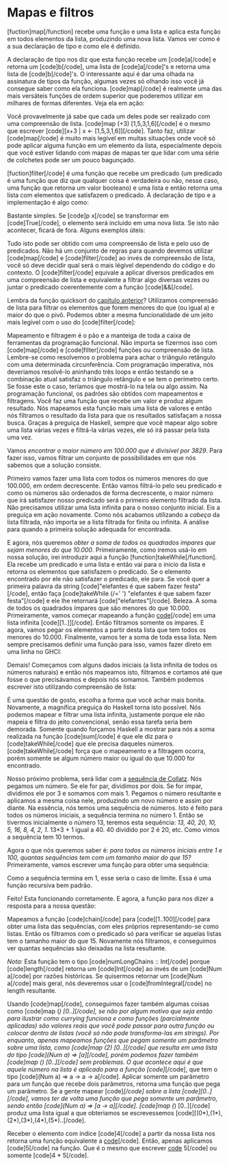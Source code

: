Mapas e filtros
===============

[fuction]map[/function] recebe uma função e uma lista e aplica esta função em todos elementos da 
lista, produzindo uma nova lista. Vamos ver como é a sua declaração de tipo e como ele é definido.

A declaração de tipo nos diz que esta função recebe um [code]a[/code] e retorna um [code]b[/code], 
uma lista de [code]a[/code]'s e retorna uma lista de [code]b[/code]'s. O interessante aqui é dar uma 
olhada na assinatura de tipos da função, algumas vezes só olhando isso você já consegue saber como ela funciona. 
[code]map[/code] é realmente uma das mais versáteis funções de ordem superior que poderemos utilizar em milhares de 
formas diferentes. Veja ela em ação:

Você provavelmente já sabe que cada um deles pode ser realizado com uma compreensão de lista. 
[code]map (+3) [1,5,3,1,6][/code] é o mesmo que escrever [code][x+3 | x &lt;- [1,5,3,1,6]][/code]. 
Tanto faz, utilizar [code]map[/code] é muito mais legível em muitas situações onde você só pode 
aplicar alguma função em um elemento da lista, especialmente depois que você estiver lidando com 
mapas de mapas ter que lidar com uma série de colchetes pode ser um pouco bagunçado.

[fuction]filter[/code] é uma função que recebe um predicado (um predicado é uma função que diz que 
qualquer coisa é verdadeira ou não, nesse caso, uma função que retorna um valor booleano) e uma 
lista e então retorna uma lista com elementos que satisfazem o predicado. A declaração de tipo e a 
implementação é algo como:

Bastante simples. Se [code]p x[/code] se transformar em [code]True[/code], o elemento será incluido 
em uma nova lista. Se isto não acontecer, ficará de fora. Alguns exemplos úteis:

Tudo isto pode ser obtido com uma compreensão de lista e pelo uso de predicados. Não há um conjunto 
de regras para quando devemos utilizar [code]map[/code] e [code]filter[/code] ao invés de compreensão 
de lista, você só deve decidir qual será o mais légível dependendo do código e do contexto. 
O [code]filter[/code] equivale a aplicar diversos predicados em uma compreensão de lista e equivalente 
a filtrar algo diversas vezes ou juntar o predicado coerentemente com a função [code]&amp;&amp;[/code].

Lembra da função quicksort do <a href="recursion">capítulo anterior</a>? Utilizamos compreensão de 
lista para filtrar os elementos que forem menores do que (ou igual a) e maior do que o pivô. Podemos obter 
a mesma funcionalidade de um jeito mais legível com o uso do [code]filter[/code]:

Mapeamento e filtragem é o pão e a manteiga de toda a caixa de ferramentas da programação funcional. 
Não importa se fizermos isso com [code]map[/code] e [code]filter[/code] funções ou compreensão de lista. 
Lembre-se como resolvemos o problema para achar o triângulo retângulo com uma determinada circunferência. 
Com programação imperativa, nós deveriamos resolvê-lo aninhando três loops e então testando se a 
combinação atual satisfaz o triângulo retângulo e se tem o perímetro certo. Se fosse este o caso, 
teríamos que mostrá-lo na tela ou algo assim. Na programação funcional, os padrões são obtidos 
com mapeamentos e filtragens. Você faz uma função que recebe um valor e produz algum resultado. 
Nós mapeamos esta função mais uma lista de valores e então nós filtramos o resultado da lista para 
que os resultados satisfaçam a nossa busca. Graças à preguiça de Haskell, sempre que você mapear algo 
sobre uma lista várias vezes e filtrá-la várias vezes, ele só irá passar pela lista uma vez.

Vamos <em>encontrar o maior número em 100.000 que é divisível por 3829</em>. Para fazer isso, 
vamos filtrar um conjunto de possibilidades em que nós sabemos que a solução consiste.

Primeiro vamos fazer uma lista com todos os números menores do que 100.000, em ordem decrescente. 
Então vamos filtrá-lo pelo seu predicado e como os números são ordenados de forma decrescente, o maior 
número que irá satisfazer nosso predicado será o primeiro elemento filtrado da lista. Não precisamos 
utilizar uma lista infinita para o nosso conjunto inicial. Eis a preguiça em ação novamente. Como nós 
acabamos utilizando a <i>cabeça</i> da lista filtrada, não importa se a lista filtrada for finita ou 
infinita. A análise para quando a primeira solução adequada for encontrada.

E agora, nós queremos <em>obter a soma de todos os quadrados ímpares que sejam menores do que 10.000</em>. 
Primeiramente, como iremos usá-lo em nossa solução, irei introduzir aqui a função 
[function]takeWhile[/function]. Ela recebe um predicado e uma lista e então vai para o inicio da lista 
e retorna os elementos que satisfazem o predicado. Se o elemento encontrado por ele não satisfazer o 
predicado, ele para. Se você quer a primeira palavra da string 
[code]"elefantes é que sabem fazer festa"[/code], então faça [code]takeWhile (/=' ') "elefantes é que 
sabem fazer festa"[/code] e ele lhe retornará [code]"elefantes"[/code]. Beleza. A soma de todos os 
quadrados ímpares que são menores do que 10.000. Primeiramente, vamos começar mapeando a função 
[code](^2)[/code] em uma lista infinita [code][1..]][/code]. Então filtramos somente os ímpares. 
E agora, vamos pegar os elementos a partir desta lista que tem todos os menores do 10.000. Finalmente, 
vamos ter a soma de toda essa lista. Nem sempre precisamos definir uma função para isso, vamos fazer 
direto em uma linha no GHCI:

Demais! Começamos com alguns dados iniciais (a lista infinita de todos os números naturais) e então 
nós mapeamos isto, filtramos e cortamos até que fosse o que precisávamos e depois nós somamos. Também 
podemos escrever isto utilizando compreensão de lista: 

É uma questão de gosto, escolha a forma que você achar mais bonita. Novamente, a magnífica preguiça do 
Haskell torna isto possível. Nós podemos mapear e filtrar uma lista infinita, justamente porque ele 
não mapeia e filtra do jeito convencional, senão essa tarefa seria bem demorada. Somente quando forçamos 
Haskell a mostrar para nós a soma realizada na função [code]sum[/code] é que ele diz para o 
[code]takeWhile[/code] que ele precisa daqueles números. [code]takeWhile[/code] força que o 
mapeamento e a filtragem ocorra, porém somente se algum número maior ou igual do que 10.000 for 
encontrado.

Nosso próximo problema, será lidar com a <a href="http://pt.wikipedia.org/wiki/Conjectura_de_Collatz" 
target="_blank">sequência de Collatz</a>. Nós pegamos um número. Se ele for par, dividimos por dois. 
Se for ímpar, dividimos ele por 3 e somamos com mais 1. Pegamos o número resultante e aplicamos a mesma 
coisa nele, produzindo um novo número e assim por diante. Na essência, nós temos uma sequência de 
números. Isto é feito para todos os números iniciais, a sequência termina no número 1. Então se 
tivermos inicialmente o número 13, teremos esta sequência: <i>13, 40, 20, 10, 5, 16, 8, 4, 2, 1</i>. 
13*3 + 1 igual a 40. 40 dividido por 2 é 20, etc. Como vimos a sequência tem 10 termos.

Agora o que nós queremos saber é: <em>para todos os números iniciais entre 1 e 100, quantas sequências 
tem com um tamanho maior do que 15?</em> Primeiramente, vamos escrever uma função para obter uma 
sequência:

Como a sequência termina em 1, esse seria o caso de limite. Essa é uma função recursiva bem padrão.

Feito! Esta funcionando corretamente. E agora, a função para nos dizer a resposta para a nossa questão:

Mapeamos a função [code]chain[/code] para [code][1..100][/code] para obter uma lista das sequências, com 
eles próprios representando-se como listas. Então os filtramos com o predicado só para verificar se 
aquelas listas tem o tamanho maior do que 15. Novamente nós filtramos, e conseguimos ver quantas 
sequências são deixadas na lista resultante.

<em>Nota:</em> Esta função tem o tipo [code]numLongChains :: Int[/code] porque [code]length[/code] 
retorna um [code]Int[/code] ao invés de um [code]Num a[/code] por razões históricas. Se quisermos 
retornar um [code]Num a[/code] mais geral, nós deveremos usar o [code]fromIntegral[/code] no length 
resultante.

Usando [code]map[/code], conseguimos fazer também algumas coisas como [code]map (*) [0..][/code], 
se não por algum motivo que seja então para ilustrar como currying funciona e como funções (parcialmente 
aplicadas) são valores reais que você pode passar para outra função ou colocar dentro de listas (você 
só não pode transforma-las em strings). Por enquanto, apenas mapeamos funções que pegam somente um 
parâmetro sobre uma lista, como [code]map (*2) [0..][/code] que resulta em uma lista do tipo 
[code](Num a) =&gt; [a][/code], porém podemos fazer também [code]map (*) [0..][/code] sem problemas.
O que acontece aqui é que aquele número na lista é aplicado para a função [code]*[/code], que tem o 
tipo [code](Num a) =&gt; a -&gt; a -&gt; a[/code]. Aplicar somente um parâmetro para um função que 
recebe dois parâmetros, retorna uma função que pega um parâmetro. Se a gente mapear [code]*[/code] sobre 
a lista [code][0..][/code], vamos ter de volta uma função que pega somente um parâmetro, sendo então 
[code](Num a) =&gt; [a -&gt; a][/code]. [code]map (*) [0..][/code] produz uma lista igual a que obteriamos
se escrevessemos [code][(0*),(1*),(2*),(3*),(4*),(5*)..[/code].

Receber o elemento com índice [code]4[/code] a partir da nossa lista nos retorna uma função equivalente a 
[code](4*)[/code]. Então, apenas aplicamos [code]5[/code] na função. Que é o mesmo que escrever 
[code](4*) 5[/code] ou somente [code]4 * 5[/code].

